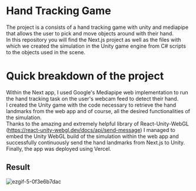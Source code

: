 # Hand Tracking Game
The project is a consists of a hand tracking game with unity and mediapipe that allows the user to pick and move objects around with their hand.  
In this repository you will find the Next.js project as well as the files with which we created the simulation in the Unity game engine from C# scripts to the objects used in the scene.

# Quick breakdown of the project
Within the Next app, I used Google's Mediapipe web implementation to run the hand tracking task on the user's webcam feed to detect their hand.   
I created the Unity game with the code necessary to retrieve the hand landmarks from the web app and of course, all the desired functionalities of the simulation.  
Thanks to the amazing and extremely helpful library of React-Unity-WebGL (https://react-unity-webgl.dev/docs/api/send-message) I managed to embed the Unity WebGL build of the simulation within the web app and successfully continuously send the hand landmarks from Next.js to Unity. Finally, the app was deployed using Vercel.  



## Result

![ezgif-5-0f3e6b7dac](https://github.com/ahmedbenaissa/HandTrackingGame/assets/78700276/d97d015f-2d0b-4235-81b3-e16d3c314551)
